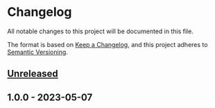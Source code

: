 # Changelog

All notable changes to this project will be documented in this file.

The format is based on [Keep a Changelog](https://keepachangelog.com/en/1.0.0/),
and this project adheres to [Semantic Versioning](https://semver.org/spec/v2.0.0.html).

## [Unreleased]


## 1.0.0 - 2023-05-07

[Unreleased]: https://github.com/basecodeoy/package_slug/compare/1.0.0...HEAD
